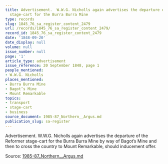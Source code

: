 ```yaml
---
title: Advertisement.  W.W.G. Nicholls again advertises the departure of the Reformer
  stage-cart for the Burra Burra Mine
type: records
slug: 1845_76_sa_register_content_2479
url: /records/1845_76_sa_register_content_2479/
record_id: 1845_76_sa_register_content_2479
date: '1848-09-20'
date_display: null
volume: null
issue_number: null
page: '1'
article_type: advertisement
issue_reference: 20 September 1848, page 1
people_mentioned:
- W.W.G. Nicholls
places_mentioned:
- Burra Burra Mine
- Bagot’s Mine
- Mount Remarkable
topics:
- transport
- stage-cart
- business
source_document: 1985-87_Northern__Argus.md
publication_slug: sa-register
---
```


Advertisement.  W.W.G. Nicholls again advertises the departure of the Reformer stage-cart for the Burra Burra Mine by way of Bagot’s Mine and then to cross the country to Mount Remarkable, should inducement offer.

Source: [1985-87_Northern__Argus.md](/downloads/markdown/1985-87_Northern__Argus.md)
